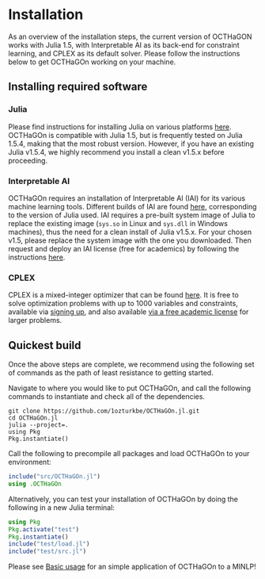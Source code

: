 # Installation

As an overview of the installation steps, the current version of OCTHaGON works with Julia 1.5, with Interpretable AI as its back-end for constraint learning, and CPLEX as its default solver. Please follow the instructions below to get OCTHaGOn working on your machine. 

## Installing required software

### Julia

Please find instructions for installing Julia on various platforms [here](https://julialang.org/downloads/). OCTHaGOn is compatible with Julia 1.5, but is frequently tested on Julia 1.5.4, making that the most robust version. However, if you have an existing Julia v1.5.4, we highly recommend you install a clean v1.5.x before proceeding. 

### Interpretable AI

OCTHaGOn requires an installation of Interpretable AI (IAI) for its various machine learning tools. Different builds of IAI are found [here](https://docs.interpretable.ai/stable/download/), corresponding to the version of Julia used. IAI requires a pre-built system image of Julia to replace the existing image (```sys.so``` in Linux and ```sys.dll``` in Windows machines), thus the need for a clean install of Julia v1.5.x. For your chosen v1.5, please replace the system image with the one you downloaded. Then request and deploy an IAI license (free for academics) by following the instructions [here](https://docs.interpretable.ai/stable/installation/). 

### CPLEX
CPLEX is a mixed-integer optimizer that can be found [here](https://www.ibm.com/uk-en/products/ilog-cplex-optimization-studio). It is free to solve optimization problems with up to 1000 variables and constraints, available via [signing up](https://www.ibm.com/account/reg/uk-en/signup?formid=urx-20028), and also available [via a free academic license](https://academic.ibm.com/a2mt/email-auth) for larger problems. 

## Quickest build

Once the above steps are complete, we recommend using the following set of commands as the path of least resistance to getting started. 

Navigate to where you would like to put OCTHaGOn, and call the following commands to instantiate and check all of the dependencies. 

```
git clone https://github.com/1ozturkbe/OCTHaGOn.jl.git
cd OCTHaGOn.jl
julia --project=.
using Pkg
Pkg.instantiate()
```

Call the following to precompile all packages and load OCTHaGOn to your environment:

```julia
include("src/OCTHaGOn.jl")
using .OCTHaGOn
```

Alternatively, you can test your installation of OCTHaGOn by doing the following in a new Julia terminal:

```julia
using Pkg
Pkg.activate("test")
Pkg.instantiate()
include("test/load.jl")
include("test/src.jl")
```

Please see [Basic usage](@ref) for an simple application of OCTHaGOn to a MINLP!